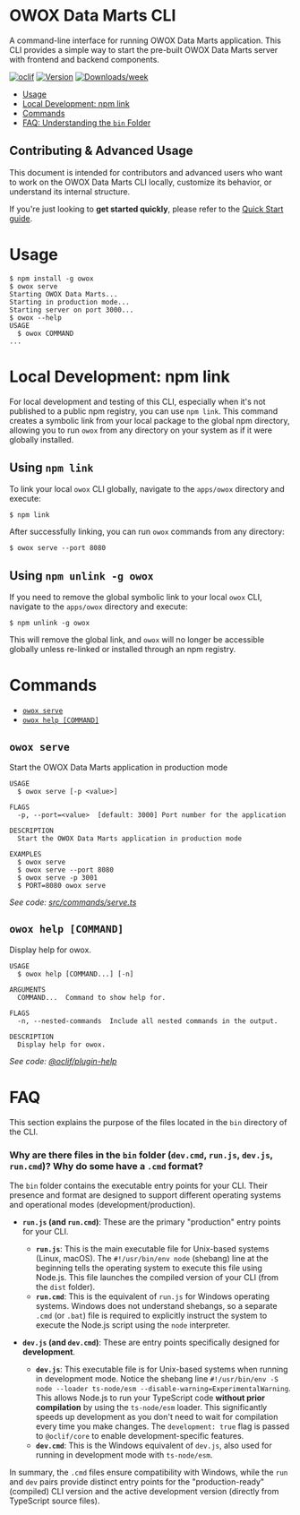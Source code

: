 # OWOX Data Marts CLI

A command-line interface for running OWOX Data Marts application. This CLI provides a simple way to start the pre-built OWOX Data Marts server with frontend and backend components.

[![oclif](https://img.shields.io/badge/cli-oclif-brightgreen.svg)](https://oclif.io)
[![Version](https://img.shields.io/npm/v/owox.svg)](https://npmjs.org/package/owox)
[![Downloads/week](https://img.shields.io/npm/dw/owox.svg)](https://npmjs.org/package/owox)

<!-- toc -->

- [Usage](#usage)
- [Local Development: npm link](#local-development-npm-link)
- [Commands](#commands)
- [FAQ: Understanding the `bin` Folder](#faq)
<!-- tocstop -->

## Contributing & Advanced Usage

This document is intended for contributors and advanced users who want to work on the OWOX Data Marts CLI locally, customize its behavior, or understand its internal structure.

If you're just looking to **get started quickly**, please refer to the [Quick Start guide](./README.md).


# Usage

<!-- usage -->

```sh-session
$ npm install -g owox
$ owox serve
Starting OWOX Data Marts...
Starting in production mode...
Starting server on port 3000...
$ owox --help
USAGE
  $ owox COMMAND
...
```

<!-- usagestop -->

# Local Development: npm link

For local development and testing of this CLI, especially when it's not published to a public npm registry, you can use `npm link`. This command creates a symbolic link from your local package to the global npm directory, allowing you to run `owox` from any directory on your system as if it were globally installed.

## Using `npm link`

To link your local `owox` CLI globally, navigate to the `apps/owox` directory and execute:

```sh-session
$ npm link
```

After successfully linking, you can run `owox` commands from any directory:

```sh-session
$ owox serve --port 8080
```

## Using `npm unlink -g owox`

If you need to remove the global symbolic link to your local `owox` CLI, navigate to the `apps/owox` directory and execute:

```sh-session
$ npm unlink -g owox
```

This will remove the global link, and `owox` will no longer be accessible globally unless re-linked or installed through an npm registry.

# Commands

<!-- commands -->

- [`owox serve`](#owox-serve)
- [`owox help [COMMAND]`](#owox-help-command)

## `owox serve`

Start the OWOX Data Marts application in production mode

```
USAGE
  $ owox serve [-p <value>]

FLAGS
  -p, --port=<value>  [default: 3000] Port number for the application

DESCRIPTION
  Start the OWOX Data Marts application in production mode

EXAMPLES
  $ owox serve
  $ owox serve --port 8080
  $ owox serve -p 3001
  $ PORT=8080 owox serve
```

_See code: [src/commands/serve.ts](https://github.com/OWOX/owox-data-marts/blob/v0.0.0/src/commands/serve.ts)_

## `owox help [COMMAND]`

Display help for owox.

```
USAGE
  $ owox help [COMMAND...] [-n]

ARGUMENTS
  COMMAND...  Command to show help for.

FLAGS
  -n, --nested-commands  Include all nested commands in the output.

DESCRIPTION
  Display help for owox.
```

_See code: [@oclif/plugin-help](https://github.com/oclif/plugin-help/blob/v6.0.21/src/commands/help.ts)_

<!-- commandsstop -->

# FAQ

This section explains the purpose of the files located in the `bin` directory of the CLI.

### Why are there files in the `bin` folder (`dev.cmd`, `run.js`, `dev.js`, `run.cmd`)? Why do some have a `.cmd` format?

The `bin` folder contains the executable entry points for your CLI. Their presence and format are designed to support different operating systems and operational modes (development/production).

- **`run.js` (and `run.cmd`)**: These are the primary "production" entry points for your CLI.

  - **`run.js`**: This is the main executable file for Unix-based systems (Linux, macOS). The `#!/usr/bin/env node` (shebang) line at the beginning tells the operating system to execute this file using Node.js. This file launches the compiled version of your CLI (from the `dist` folder).
  - **`run.cmd`**: This is the equivalent of `run.js` for Windows operating systems. Windows does not understand shebangs, so a separate `.cmd` (or `.bat`) file is required to explicitly instruct the system to execute the Node.js script using the `node` interpreter.

- **`dev.js` (and `dev.cmd`)**: These are entry points specifically designed for **development**.
  - **`dev.js`**: This executable file is for Unix-based systems when running in development mode. Notice the shebang line `#!/usr/bin/env -S node --loader ts-node/esm --disable-warning=ExperimentalWarning`. This allows Node.js to run your TypeScript code **without prior compilation** by using the `ts-node/esm` loader. This significantly speeds up development as you don't need to wait for compilation every time you make changes. The `development: true` flag is passed to `@oclif/core` to enable development-specific features.
  - **`dev.cmd`**: This is the Windows equivalent of `dev.js`, also used for running in development mode with `ts-node/esm`.

In summary, the `.cmd` files ensure compatibility with Windows, while the `run` and `dev` pairs provide distinct entry points for the "production-ready" (compiled) CLI version and the active development version (directly from TypeScript source files).
